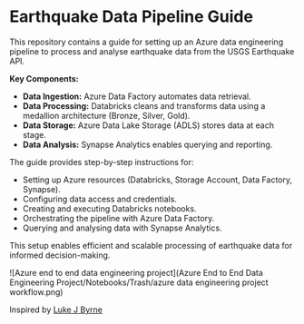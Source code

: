# Earthquake Data Pipeline Guide

This repository contains a guide for setting up an Azure data engineering pipeline to process and analyse earthquake data from the USGS Earthquake API.

**Key Components:**

* **Data Ingestion:** Azure Data Factory automates data retrieval.
* **Data Processing:** Databricks cleans and transforms data using a medallion architecture (Bronze, Silver, Gold).
* **Data Storage:** Azure Data Lake Storage (ADLS) stores data at each stage.
* **Data Analysis:** Synapse Analytics enables querying and reporting.

The guide provides step-by-step instructions for:

* Setting up Azure resources (Databricks, Storage Account, Data Factory, Synapse).
* Configuring data access and credentials.
* Creating and executing Databricks notebooks.
* Orchestrating the pipeline with Azure Data Factory.
* Querying and analysing data with Synapse Analytics.

This setup enables efficient and scalable processing of earthquake data for informed decision-making.

![Azure end to end data engineering project](Azure End to End Data Engineering Project/Notebooks/Trash/azure data engineering project workflow.png)


Inspired by [Luke J Byrne](https://www.youtube.com/watch?v=lyp8rlpJc3k)
